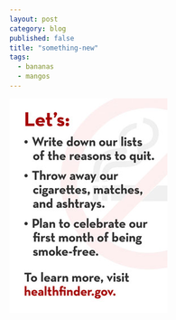 ```yaml
---
layout: post
category: blog
published: false
title: "something-new"
tags: 
  - bananas
  - mangos
---
```


![Nov2011_RightInside.jpg](/media/Nov2011_RightInside.jpg)
